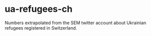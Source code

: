 # ua-refugees-ch
Numbers extrapolated from the SEM twitter account about Ukrainian refugees registered in Switzerland.
